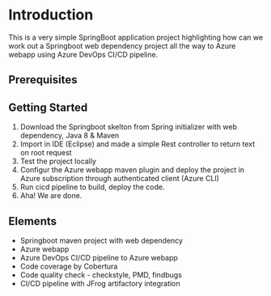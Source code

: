 # Introduction

This is a very simple SpringBoot application project highlighting how can we work out a Springboot web dependency project all the way to Azure webapp using Azure DevOps CI/CD pipeline.

## Prerequisites

## Getting Started 
1. Download the Springboot skelton from Spring initializer with web dependency, Java 8 & Maven
2. Import in IDE (Eclipse) and made a simple Rest controller to return text on root request
3. Test the project locally
4. Configur the Azure webapp maven plugin and deploy the project in Azure subscription through authenticated client (Azure CLI)
5. Run cicd pipeline to build, deploy the code.
6. Aha! We are done.

## Elements
* Springboot maven project with web dependency
* Azure webapp 
* Azure DevOps CI/CD pipeline to Azure webapp
* Code coverage by Cobertura
* Code quality check - checkstyle, PMD, findbugs
* CI/CD pipeline with JFrog artifactory integration
